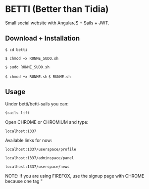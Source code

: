 # BETTI (Better than Tidia)
Small social website with AngularJS + Sails + JWT.

## Download + Installation

`$ cd betti`

`$ chmod +x RUNME_SUDO.sh`

`$ sudo RUNME_SUDO.sh`

`$ chmod +x RUNME.sh`
`$ RUNME.sh`


## Usage

Under betti/betti-sails you can:

`$sails lift`

Open CHROME or CHROMIUM and type:

`localhost:1337`

Available links for now:

`localhost:1337/userspace/profile`

`localhost:1337/adminspace/panel`

`localhost:1337/userspace/news`

NOTE: If you are using FIREFOX, use the signup page with CHROME 
because one tag "<dialog>" used on this page is not supported there.
Everything else should work just fine.


## Error checklist
Use this to look for errors.

`1- ./RUNME.sh is running properly?`

`2- betti-sails/config/connections.js is set?`

`3- Postgresql user is ok?`


## How authentication is working?

With JWT + passport. Special thanks to @carlospliego


## Contact us!
Decio					deciolauro@gmail.com

Eduardo Brunaldi		eduardo.brunaldi.santos@gmail.com

Paulo G. De Mitri		paulo.mitri@usp.br

